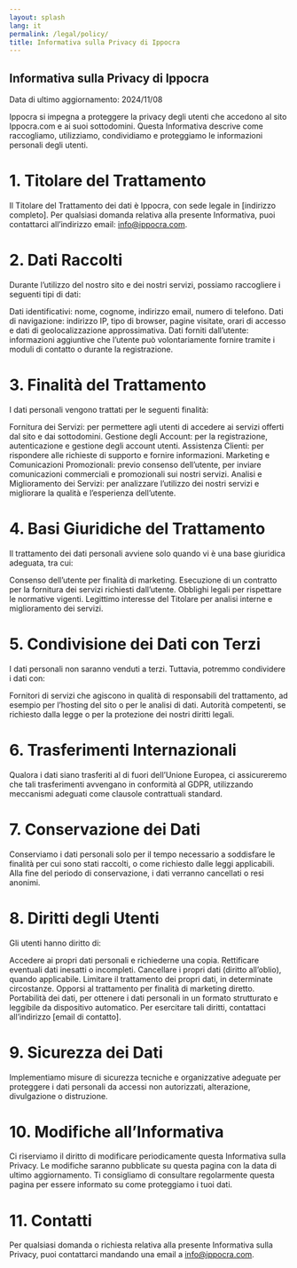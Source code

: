 ```yaml
---
layout: splash
lang: it
permalink: /legal/policy/
title: Informativa sulla Privacy di Ippocra
---
```


## Informativa sulla Privacy di Ippocra

Data di ultimo aggiornamento: 2024/11/08

Ippocra si impegna a proteggere la privacy degli utenti che accedono al sito Ippocra.com e ai suoi sottodomini. Questa Informativa descrive come raccogliamo, utilizziamo, condividiamo e proteggiamo le informazioni personali degli utenti.

# 1. Titolare del Trattamento
Il Titolare del Trattamento dei dati è Ippocra, con sede legale in [indirizzo completo]. Per qualsiasi domanda relativa alla presente Informativa, puoi contattarci all’indirizzo email: info@ippocra.com.

# 2. Dati Raccolti
Durante l’utilizzo del nostro sito e dei nostri servizi, possiamo raccogliere i seguenti tipi di dati:

Dati identificativi: nome, cognome, indirizzo email, numero di telefono.
Dati di navigazione: indirizzo IP, tipo di browser, pagine visitate, orari di accesso e dati di geolocalizzazione approssimativa.
Dati forniti dall’utente: informazioni aggiuntive che l’utente può volontariamente fornire tramite i moduli di contatto o durante la registrazione.

# 3. Finalità del Trattamento
I dati personali vengono trattati per le seguenti finalità:

Fornitura dei Servizi: per permettere agli utenti di accedere ai servizi offerti dal sito e dai sottodomini.
Gestione degli Account: per la registrazione, autenticazione e gestione degli account utenti.
Assistenza Clienti: per rispondere alle richieste di supporto e fornire informazioni.
Marketing e Comunicazioni Promozionali: previo consenso dell’utente, per inviare comunicazioni commerciali e promozionali sui nostri servizi.
Analisi e Miglioramento dei Servizi: per analizzare l’utilizzo dei nostri servizi e migliorare la qualità e l’esperienza dell’utente.

# 4. Basi Giuridiche del Trattamento
Il trattamento dei dati personali avviene solo quando vi è una base giuridica adeguata, tra cui:

Consenso dell’utente per finalità di marketing.
Esecuzione di un contratto per la fornitura dei servizi richiesti dall’utente.
Obblighi legali per rispettare le normative vigenti.
Legittimo interesse del Titolare per analisi interne e miglioramento dei servizi.

# 5. Condivisione dei Dati con Terzi
I dati personali non saranno venduti a terzi. Tuttavia, potremmo condividere i dati con:

Fornitori di servizi che agiscono in qualità di responsabili del trattamento, ad esempio per l’hosting del sito o per le analisi di dati.
Autorità competenti, se richiesto dalla legge o per la protezione dei nostri diritti legali.

# 6. Trasferimenti Internazionali
Qualora i dati siano trasferiti al di fuori dell’Unione Europea, ci assicureremo che tali trasferimenti avvengano in conformità al GDPR, utilizzando meccanismi adeguati come clausole contrattuali standard.

# 7. Conservazione dei Dati
Conserviamo i dati personali solo per il tempo necessario a soddisfare le finalità per cui sono stati raccolti, o come richiesto dalle leggi applicabili. Alla fine del periodo di conservazione, i dati verranno cancellati o resi anonimi.

# 8. Diritti degli Utenti
Gli utenti hanno diritto di:

Accedere ai propri dati personali e richiederne una copia.
Rettificare eventuali dati inesatti o incompleti.
Cancellare i propri dati (diritto all’oblio), quando applicabile.
Limitare il trattamento dei propri dati, in determinate circostanze.
Opporsi al trattamento per finalità di marketing diretto.
Portabilità dei dati, per ottenere i dati personali in un formato strutturato e leggibile da dispositivo automatico.
Per esercitare tali diritti, contattaci all’indirizzo [email di contatto].

# 9. Sicurezza dei Dati
Implementiamo misure di sicurezza tecniche e organizzative adeguate per proteggere i dati personali da accessi non autorizzati, alterazione, divulgazione o distruzione.

# 10. Modifiche all’Informativa
Ci riserviamo il diritto di modificare periodicamente questa Informativa sulla Privacy. Le modifiche saranno pubblicate su questa pagina con la data di ultimo aggiornamento. Ti consigliamo di consultare regolarmente questa pagina per essere informato su come proteggiamo i tuoi dati.

# 11. Contatti
Per qualsiasi domanda o richiesta relativa alla presente Informativa sulla Privacy, puoi contattarci mandando una email a info@ippocra.com.